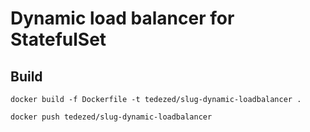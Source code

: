 # Dynamic load balancer for StatefulSet

## Build

`docker build -f Dockerfile -t tedezed/slug-dynamic-loadbalancer .`

`docker push tedezed/slug-dynamic-loadbalancer`

